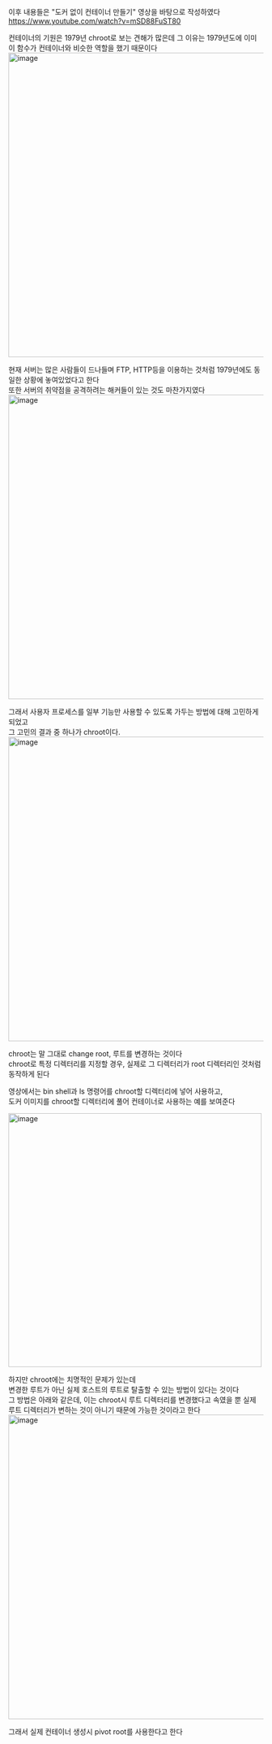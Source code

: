 이후 내용들은 "도커 없이 컨테이너 만들기" 영상을 바탕으로 작성하였다<br/>
https://www.youtube.com/watch?v=mSD88FuST80

컨테이너의 기원은 1979년 chroot로 보는 견해가 많은데 그 이유는 1979년도에 이미 이 함수가 컨테이너와 비슷한 역할을 했기 때문이다 <br/>
<img width="600" alt="image" src="https://github.com/dik654/Kubernetes_study/assets/33992354/a67d20e3-4587-4c9d-afc8-33d0552c8f25">

현재 서버는 많은 사람들이 드나들며 FTP, HTTP등을 이용하는 것처럼 1979년에도 동일한 상황에 놓여있었다고 한다<br/>
또한 서버의 취약점을 공격하려는 해커들이 있는 것도 마찬가지였다<br/>
<img width="600" alt="image" src="https://github.com/dik654/Kubernetes_study/assets/33992354/05da18bd-e104-4885-8485-61cb6f8488d7">

그래서 사용자 프로세스를 일부 기능만 사용할 수 있도록 가두는 방법에 대해 고민하게되었고<br/>
그 고민의 결과 중 하나가 chroot이다.<br/>
<img width="600" alt="image" src="https://github.com/dik654/Kubernetes_study/assets/33992354/1ad78da9-b7bd-4fda-bd16-d4124676532c">


chroot는 말 그대로 change root, 루트를 변경하는 것이다<br/>
chroot로 특정 디렉터리를 지정할 경우, 실제로 그 디렉터리가 root 디렉터리인 것처럼 동작하게 된다<br/>

영상에서는 bin shell과 ls 명령어를 chroot할 디렉터리에 넣어 사용하고,<br/>
도커 이미지를 chroot할 디렉터리에 풀어 컨테이너로 사용하는 예를 보여준다

<img width="500" alt="image" src="https://github.com/dik654/Kubernetes_study/assets/33992354/12c287f3-3d75-4a41-80f1-5f8c871160ea">

하지만 chroot에는 치명적인 문제가 있는데<br/>
변경한 루트가 아닌 실제 호스트의 루트로 탈출할 수 있는 방법이 있다는 것이다<br/>
그 방법은 아래와 같은데, 이는 chroot시 루트 디렉터리를 변경했다고 속였을 뿐 실제 루트 디렉터리가 변하는 것이 아니기 때문에 가능한 것이라고 한다<br/>
<img width="600" alt="image" src="https://github.com/dik654/Kubernetes_study/assets/33992354/8dfd4778-d708-43e4-9d98-da57d98cebe1">


그래서 실제 컨테이너 생성시 pivot root를 사용한다고 한다
